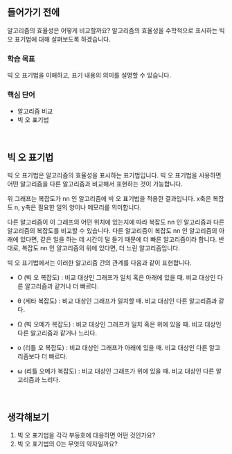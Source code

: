 ## 들어가기 전에

알고리즘의 효율성은 어떻게 비교할까요? 알고리즘의 효율성을 수학적으로 표시하는 빅 오 표기법에 대해 살펴보도록 하겠습니다.



### 학습 목표

빅 오 표기법을 이해하고, 표기 내용의 의미를 설명할 수 있습니다.



### 핵심 단어

- 알고리즘 비교
- 빅 오 표기법

&nbsp;

## 빅 오 표기법

빅 오 표기법은 알고리즘의 효율성을 표시하는 표기법입니다. 빅 오 표기법을 사용하면 어떤 알고리즘을 다른 알고리즘과 비교해서 표현하는 것이 가능합니다.

위 그래프는 복잡도가  nn 인 알고리즘에 빅 오 표기법을 적용한 결과입니다. x축은 복잡도 n, y축은 필요한 일의 양이나 메모리를 의미합니다.

 

다른 알고리즘이 이 그래프의 어떤 위치에 있는지에 따라 복잡도  nn 인 알고리즘과 다른 알고리즘의 복잡도를 비교할 수 있습니다. 다른 알고리즘이 복잡도  nn 인 알고리즘의 아래에 있다면, 같은 일을 하는 데 시간이 덜 들기 때문에 더 빠른 알고리즘이라 합니다. 반대로, 복잡도  nn 인 알고리즘의 위에 있다면, 더 느린 알고리즘입니다.

 

빅 오 표기법에서는 이러한 알고리즘 간의 관계를 다음과 같이 표현합니다.

- O (빅 오 복잡도) : 비교 대상인 그래프가 일치 혹은 아래에 있을 때. 비교 대상인 다른 알고리즘과 같거나 더 빠르다.

- θ (세타 복잡도) : 비교 대상인 그래프가 일치할 때. 비교 대상인 다른 알고리즘과 같다.

- Ω (빅 오메가 복잡도) : 비교 대상인 그래프가 일치 혹은 위에 있을 때. 비교 대상인 다른 알고리즘과 같거나 느리다.

- o (리틀 오 복잡도) : 비교 대상인 그래프가 아래에 있을 때. 비교 대상인 다른 알고리즘보다 더 빠르다.

- ω (리틀 오메가 복잡도) : 비교 대상인 그래프가 위에 있을 때. 비교 대상인 다른 알고리즘과 느리다.

 &nbsp;

## 생각해보기
1) 빅 오 표기법을 각각 부등호에 대응하면 어떤 것인가요?
2) 빅 오 표기법의 O는 무엇의 약자일까요?
